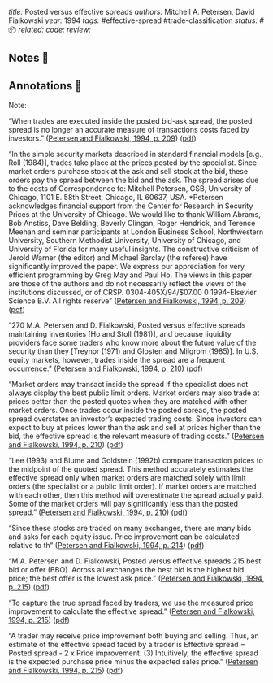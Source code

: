 *title:* Posted versus effective spreads
*authors:* Mitchell A. Petersen, David Fialkowski
*year:* 1994
*tags:* #effective-spread #trade-classification 
*status:* #📦 
*related:*
*code:*
*review:*

## Notes 📍

## Annotations 📖
Note: 

“When trades are executed inside the posted bid-ask spread, the posted spread is no longer an accurate measure of transactions costs faced by investors.” ([Petersen and Fialkowski, 1994, p. 209](zotero://select/library/items/2CQEEYUA)) ([pdf](zotero://open-pdf/library/items/ICR74ERY?page=1&annotation=J2HT2P2F))

“In the simple security markets described in standard financial models [e.g., Roll (1984)], trades take place at the prices posted by the specialist. Since market orders purchase stock at the ask and sell stock at the bid, these orders pay the spread between the bid and the ask. The spread arises due to the costs of Correspondence fo: Mitchell Petersen, GSB, University of Chicago, 1101 E. 58th Street, Chicago, IL 60637, USA. \*Petersen acknowledges financial support from the Center for Research in Security Prices at the University of Chicago. We would like to thank William Abrams, Bob Anstiss, Dave Belding, Beverly Clingan, Roger Hendrick, and Terence Meehan and seminar participants at London Business School, Northwestern University, Southern Methodist University, University of Chicago, and University of Florida for many useful insights. The constructive criticism of Jerold Warner (the editor) and Michael Barclay (the referee) have significantly improved the paper. We express our appreciation for very efficient programming by Greg May and Paul Ho. The views in this paper are those of the authors and do not necessarily reflect the views of the institutions discussed, or of CRSP. 0304-405X/94/$07.00 0 1994-Elsevier Science B.V. All rights reserve” ([Petersen and Fialkowski, 1994, p. 209](zotero://select/library/items/2CQEEYUA)) ([pdf](zotero://open-pdf/library/items/ICR74ERY?page=1&annotation=29UAA825))

“270 M.A. Petersen and D. Fialkowski, Posted versus effective spreads maintaining inventories [Ho and Stoll (1981)], and because liquidity providers face some traders who know more about the future value of the security than they [Treynor (1971) and Glosten and Milgrom (1985)]. In U.S. equity markets, however, trades inside the spread are a frequent occurrence.” ([Petersen and Fialkowski, 1994, p. 210](zotero://select/library/items/2CQEEYUA)) ([pdf](zotero://open-pdf/library/items/ICR74ERY?page=2&annotation=SYKCWV7Y))

“Market orders may transact inside the spread if the specialist does not always display the best public limit orders. Market orders may also trade at prices better than the posted quotes when they are matched with other market orders. Once trades occur inside the posted spread, the posted spread overstates an investor’s expected trading costs. Since investors can expect to buy at prices lower than the ask and sell at prices higher than the bid, the effective spread is the relevant measure of trading costs.” ([Petersen and Fialkowski, 1994, p. 210](zotero://select/library/items/2CQEEYUA)) ([pdf](zotero://open-pdf/library/items/ICR74ERY?page=2&annotation=XWH4JZH6))

“Lee (1993) and Blume and Goldstein (1992b) compare transaction prices to the midpoint of the quoted spread. This method accurately estimates the effective spread only when market orders are matched solely with limit orders (the specialist or a public limit order). If market orders are matched with each other, then this method will overestimate the spread actually paid. Some of the market orders will pay significantly less than the posted spread.” ([Petersen and Fialkowski, 1994, p. 210](zotero://select/library/items/2CQEEYUA)) ([pdf](zotero://open-pdf/library/items/ICR74ERY?page=2&annotation=YUGHMMXD))

“Since these stocks are traded on many exchanges, there are many bids and asks for each equity issue. Price improvement can be calculated relative to th” ([Petersen and Fialkowski, 1994, p. 214](zotero://select/library/items/2CQEEYUA)) ([pdf](zotero://open-pdf/library/items/ICR74ERY?page=6&annotation=Q7EUDCEZ))

“M.A. Petersen and D. Fialkowski, Posted versus effective spreads 215 best bid or offer (BBO). Across all exchanges the best bid is the highest bid price; the best offer is the lowest ask price.” ([Petersen and Fialkowski, 1994, p. 215](zotero://select/library/items/2CQEEYUA)) ([pdf](zotero://open-pdf/library/items/ICR74ERY?page=7&annotation=63N3SZC9))

“To capture the true spread faced by traders, we use the measured price improvement to calculate the effective spread.” ([Petersen and Fialkowski, 1994, p. 215](zotero://select/library/items/2CQEEYUA)) ([pdf](zotero://open-pdf/library/items/ICR74ERY?page=7&annotation=9HZCDK8E))

“A trader may receive price improvement both buying and selling. Thus, an estimate of the effective spread faced by a trader is Effective spread = Posted spread - 2 x Price improvement. (3) Intuitively, the effective spread is the expected purchase price minus the expected sales price.” ([Petersen and Fialkowski, 1994, p. 215](zotero://select/library/items/2CQEEYUA)) ([pdf](zotero://open-pdf/library/items/ICR74ERY?page=7&annotation=FU66S8PN))